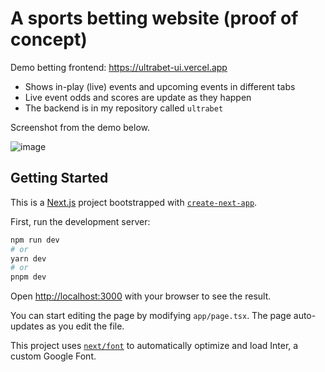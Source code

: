 # A sports betting website (proof of concept)

Demo betting frontend: https://ultrabet-ui.vercel.app

* Shows in-play (live) events and upcoming events in different tabs
* Live event odds and scores are update as they happen
* The backend is in my repository called `ultrabet`

Screenshot from the demo below.

![image](https://github.com/anssip/ultrabet/assets/271711/2d4cf52c-5283-484e-87a3-08863f92bc73)

## Getting Started

This is a [Next.js](https://nextjs.org/) project bootstrapped
with [`create-next-app`](https://github.com/vercel/next.js/tree/canary/packages/create-next-app).

First, run the development server:

```bash
npm run dev
# or
yarn dev
# or
pnpm dev
```

Open [http://localhost:3000](http://localhost:3000) with your browser to see the result.

You can start editing the page by modifying `app/page.tsx`. The page auto-updates as you edit the file.

This project uses [`next/font`](https://nextjs.org/docs/basic-features/font-optimization) to automatically optimize and
load Inter, a custom Google Font.

